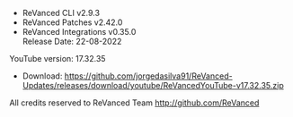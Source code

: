 - ReVanced CLI v2.9.3  
- ReVanced Patches v2.42.0  
- ReVanced Integrations v0.35.0  
Release Date: 22-08-2022
  

YouTube version: 17.32.35  
- Download: https://github.com/jorgedasilva91/ReVanced-Updates/releases/download/youtube/ReVancedYouTube-v17.32.35.zip  

All credits reserved to ReVanced Team
http://github.com/ReVanced  
